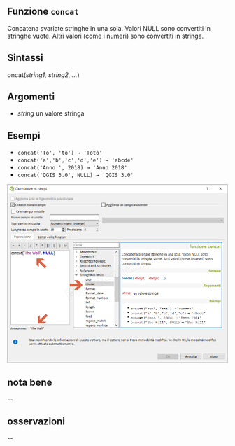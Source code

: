 ## Funzione `concat`

Concatena svariate stringhe in una sola. Valori NULL sono convertiti in stringhe vuote. Altri valori (come i numeri) sono convertiti in stringa.

## Sintassi

oncat(_string1, string2, …_)

## Argomenti

* _string_ un valore stringa

## Esempi

* `concat('To', 'tò') → 'Totò'`
* `concat('a','b','c','d','e') → 'abcde'`
* `concat('Anno ', 2018) → 'Anno 2018'`
* `concat('QGIS 3.0', NULL) → 'QGIS 3.0'`

![](/img/stringhe_di_testo/concat/concat1.png)

## nota bene

--

## osservazioni

--